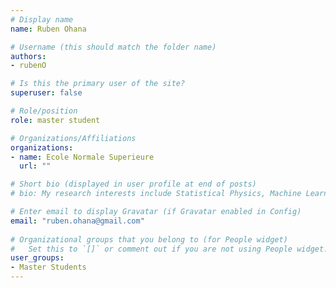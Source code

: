 ```yaml
---
# Display name
name: Ruben Ohana

# Username (this should match the folder name)
authors:
- rubenO

# Is this the primary user of the site?
superuser: false

# Role/position
role: master student

# Organizations/Affiliations
organizations:
- name: Ecole Normale Superieure
  url: ""

# Short bio (displayed in user profile at end of posts)
# bio: My research interests include Statistical Physics, Machine Learning, Statistics, Computer Science, and Computational Optics. 

# Enter email to display Gravatar (if Gravatar enabled in Config)
email: "ruben.ohana@gmail.com"
  
# Organizational groups that you belong to (for People widget)
#   Set this to `[]` or comment out if you are not using People widget.  
user_groups: 
- Master Students
---
```

